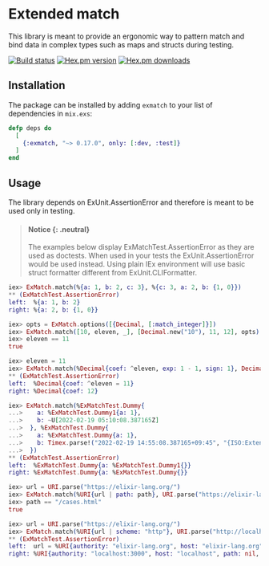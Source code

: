 # Extended match

This library is meant to provide an ergonomic way to pattern match
and bind data in complex types such as maps and structs during testing.

[![Build status](https://github.com/RumataEstor/exmatch/actions/workflows/ci.yml/badge.svg)](https://github.com/RumataEstor/exmatch/actions)
[![Hex.pm version](https://img.shields.io/hexpm/v/exmatch.svg)](http://hex.pm/packages/exmatch)
[![Hex.pm downloads](https://img.shields.io/hexpm/dt/exmatch.svg)](https://hex.pm/packages/exmatch)

## Installation

The package can be installed by adding `exmatch` to your list of dependencies in `mix.exs`:

```elixir
defp deps do
  [
    {:exmatch, "~> 0.17.0", only: [:dev, :test]}
  ]
end
```

<!-- EXAMPLES -->

## Usage
The library depends on ExUnit.AssertionError and therefore is meant
to be used only in testing.

> #### Notice {: .neutral}
> The examples below display ExMatchTest.AssertionError as they are used as doctests.
> When used in your tests the ExUnit.AssertionError would be used instead.
> Using plain IEx environment will use basic struct formatter different
> from ExUnit.CLIFormatter.

```elixir
iex> ExMatch.match(%{a: 1, b: 2, c: 3}, %{c: 3, a: 2, b: {1, 0}})
** (ExMatchTest.AssertionError)
left:  %{a: 1, b: 2}
right: %{a: 2, b: {1, 0}}
```

```elixir
iex> opts = ExMatch.options([{Decimal, [:match_integer]}])
iex> ExMatch.match([10, eleven, _], [Decimal.new("10"), 11, 12], opts)
iex> eleven == 11
true
```

```elixir
iex> eleven = 11
iex> ExMatch.match(%Decimal{coef: ^eleven, exp: 1 - 1, sign: 1}, Decimal.add(1, eleven))
** (ExMatchTest.AssertionError)
left:  %Decimal{coef: ^eleven = 11}
right: %Decimal{coef: 12}
```

```elixir
iex> ExMatch.match(%ExMatchTest.Dummy{
...>    a: %ExMatchTest.Dummy1{a: 1},
...>    b: ~U[2022-02-19 05:10:08.387165Z]
...>  }, %ExMatchTest.Dummy{
...>    a: %ExMatchTest.Dummy{a: 1},
...>    b: Timex.parse!("2022-02-19 14:55:08.387165+09:45", "{ISO:Extended}")
...>  })
** (ExMatchTest.AssertionError)
left:  %ExMatchTest.Dummy{a: %ExMatchTest.Dummy1{}}
right: %ExMatchTest.Dummy{a: %ExMatchTest.Dummy{}}
```

```elixir
iex> url = URI.parse("https://elixir-lang.org/")
iex> ExMatch.match(%URI{url | path: path}, URI.parse("https://elixir-lang.org/cases.html"))
iex> path == "/cases.html"
true
```

```elixir
iex> url = URI.parse("https://elixir-lang.org/")
iex> ExMatch.match(%URI{url | scheme: "http"}, URI.parse("http://localhost:3000"))
** (ExMatchTest.AssertionError)
left:  url = %URI{authority: "elixir-lang.org", host: "elixir-lang.org", path: "/", port: 443}
right: %URI{authority: "localhost:3000", host: "localhost", path: nil, port: 3000}
```

<!-- EXAMPLES -->
